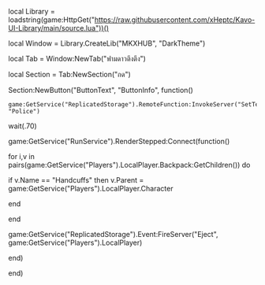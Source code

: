 local Library = loadstring(game:HttpGet("https://raw.githubusercontent.com/xHeptc/Kavo-UI-Library/main/source.lua"))()

local Window = Library.CreateLib("MKXHUB", "DarkTheme")

local Tab = Window:NewTab("ฟามดาวตึงตึง")

local Section = Tab:NewSection("กด")

Section:NewButton("ButtonText", "ButtonInfo", function()

    game:GetService("ReplicatedStorage").RemoteFunction:InvokeServer("SetTeam", "Police")

wait(.70)

game:GetService("RunService").RenderStepped:Connect(function()

for i,v in pairs(game:GetService("Players").LocalPlayer.Backpack:GetChildren()) do

  if v.Name == "Handcuffs" then v.Parent = game:GetService("Players").LocalPlayer.Character

  end

end

game:GetService("ReplicatedStorage").Event:FireServer("Eject", game:GetService("Players").LocalPlayer)

end)

end)
